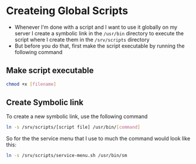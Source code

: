 # Createing Global Scripts

- Whenever I'm done with a script and I want to use it globally on my server I create a symbolic link in the `/usr/bin` directory to execute the script where I create them in the `/srv/scripts` directory
- But before you do that, first make the script executable by running the following command

## Make script executable

```sh
chmod +x [filename]
```

## Create Symbolic link

To create a new symbolic link, use the following command

```sh
ln -s /srv/scripts/[script file] /usr/bin/[command]
```

So for the the service menu that I use to much the command would look like this:

```sh
ln -s /srv/scripts/service-menu.sh /usr/bin/sm
```
